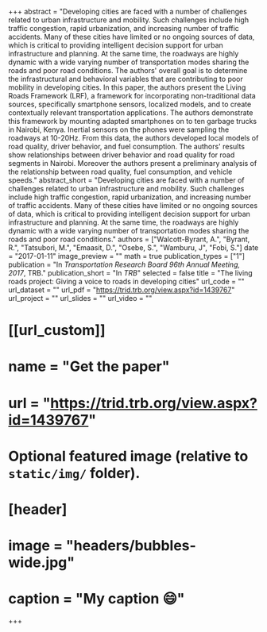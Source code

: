 +++
abstract = "Developing cities are faced with a number of challenges related to urban infrastructure and mobility. Such challenges include high traffic congestion, rapid urbanization, and increasing number of traffic accidents. Many of these cities have limited or no ongoing sources of data, which is critical to providing intelligent decision support for urban infrastructure and planning. At the same time, the roadways are highly dynamic with a wide varying number of transportation modes sharing the roads and poor road conditions. The authors' overall goal is to determine the infrastructural and behavioral variables that are contributing to poor mobility in developing cities. In this paper, the authors present the Living Roads Framework (LRF), a framework for incorporating non-traditional data sources, specifically smartphone sensors, localized models, and to create contextually relevant transportation applications. The authors demonstrate this framework by mounting adapted smartphones on to ten garbage trucks in Nairobi, Kenya. Inertial sensors on the phones were sampling the roadways at 10-20Hz. From this data, the authors developed local models of road quality, driver behavior, and fuel consumption. The authors' results show relationships between driver behavior and road quality for road segments in Nairobi. Moreover the authors present a preliminary analysis of the relationship between road quality, fuel consumption, and vehicle speeds."
abstract_short = "Developing cities are faced with a number of challenges related to urban infrastructure and mobility. Such challenges include high traffic congestion, rapid urbanization, and increasing number of traffic accidents. Many of these cities have limited or no ongoing sources of data, which is critical to providing intelligent decision support for urban infrastructure and planning. At the same time, the roadways are highly dynamic with a wide varying number of transportation modes sharing the roads and poor road conditions."
authors = ["Walcott-Byrant, A.", "Byrant, R.", "Tatsubori, M.", "Emaasit, D.", "Osebe, S.", "Wamburu, J", "Fobi, S."]
date = "2017-01-11"
image_preview = ""
math = true
publication_types = ["1"]
publication = "In *Transportation Research Board 96th Annual Meeting, 2017*, TRB."
publication_short = "In *TRB*"
selected = false
title = "The living roads project: Giving a voice to roads in developing cities"
url_code = ""
url_dataset = ""
url_pdf = "https://trid.trb.org/view.aspx?id=1439767"
url_project = ""
url_slides = ""
url_video = ""

# [[url_custom]]
# name = "Get the paper"
# url = "https://trid.trb.org/view.aspx?id=1439767"

# Optional featured image (relative to `static/img/` folder).
# [header]
# image = "headers/bubbles-wide.jpg"
# caption = "My caption :smile:"

+++

